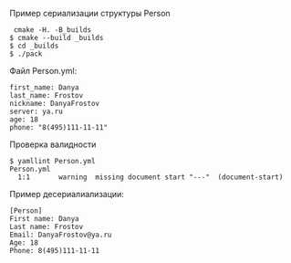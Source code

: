 Пример сериализации структуры Person
``` ShellSession
 cmake -H. -B_builds
$ cmake --build _builds
$ cd _builds
$ ./pack
```
Файл Person.yml:

``` ShellSession
first_name: Danya
last_name: Frostov
nickname: DanyaFrostov
server: ya.ru
age: 18
phone: "8(495)111-11-11"
```
Проверка валидности

``` ShellSession
$ yamllint Person.yml
Person.yml
  1:1       warning  missing document start "---"  (document-start)
```
Пример десериалиализации:
``` ShellSession
[Person]
First name: Danya
Last name: Frostov
Email: DanyaFrostov@ya.ru
Age: 18
Phone: 8(495)111-11-11
```
